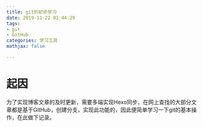 ```yaml
---
title: git的初步学习
date: 2019-11-22 01:44:29
tags: 
- git
- GitHub
categories: 学习工具
mathjax: false

---
```




# 起因

为了实现博客文章的及时更新，需要多端实现Hexo同步，在网上查找的大部分文章都是基于GitHub，创建分支，实现此功能的，因此便简单学习一下git的基本操作，在此做下记录。

